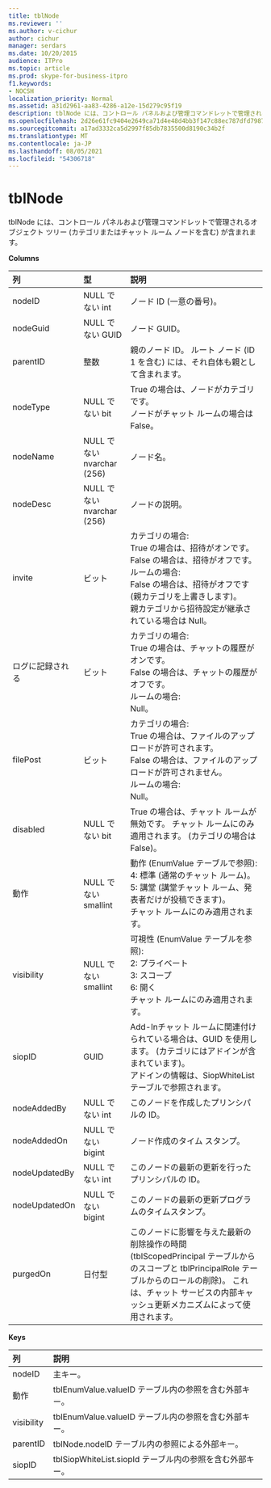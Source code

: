 ```yaml
---
title: tblNode
ms.reviewer: ''
ms.author: v-cichur
author: cichur
manager: serdars
ms.date: 10/20/2015
audience: ITPro
ms.topic: article
ms.prod: skype-for-business-itpro
f1.keywords:
- NOCSH
localization_priority: Normal
ms.assetid: a31d2961-aa83-4286-a12e-15d279c95f19
description: tblNode には、コントロール パネルおよび管理コマンドレットで管理されるオブジェクト ツリー (カテゴリまたはチャット ルーム ノードを含む) が含まれます。
ms.openlocfilehash: 2d26e61fc9404e2649ca71d4e48d4bb3f147c88ec787dfd798753eaa5f83a5b3
ms.sourcegitcommit: a17ad3332ca5d2997f85db7835500d8190c34b2f
ms.translationtype: MT
ms.contentlocale: ja-JP
ms.lasthandoff: 08/05/2021
ms.locfileid: "54306718"
---
```

# <a name="tblnode"></a>tblNode
 
tblNode には、コントロール パネルおよび管理コマンドレットで管理されるオブジェクト ツリー (カテゴリまたはチャット ルーム ノードを含む) が含まれます。
  
**Columns**

|**列**|**型**|**説明**|
|:-----|:-----|:-----|
|nodeID  <br/> |NULL でない int  <br/> |ノード ID (一意の番号)。  <br/> |
|nodeGuid  <br/> |NULL でない GUID  <br/> |ノード GUID。  <br/> |
|parentID  <br/> |整数  <br/> |親のノード ID。 ルート ノード (ID 1 を含む) には、それ自体も親として含まれます。  <br/> |
|nodeType  <br/> |NULL でない bit  <br/> |True の場合は、ノードがカテゴリです。  <br/> ノードがチャット ルームの場合は False。  <br/> |
|nodeName  <br/> |NULL でない nvarchar (256)  <br/> |ノード名。  <br/> |
|nodeDesc  <br/> |NULL でない nvarchar (256)  <br/> |ノードの説明。  <br/> |
|invite  <br/> |ビット  <br/> | カテゴリの場合: <br/>  True の場合は、招待がオンです。 <br/>  False の場合は、招待がオフです。 <br/>  ルームの場合: <br/>  False の場合は、招待がオフです (親カテゴリを上書きします)。 <br/>  親カテゴリから招待設定が継承されている場合は Null。 <br/> |
|ログに記録される  <br/> |ビット  <br/> | カテゴリの場合: <br/>  True の場合は、チャットの履歴がオンです。 <br/>  False の場合は、チャットの履歴がオフです。 <br/>  ルームの場合: <br/>  Null。 <br/> |
|filePost  <br/> |ビット  <br/> | カテゴリの場合: <br/>  True の場合は、ファイルのアップロードが許可されます。 <br/>  False の場合は、ファイルのアップロードが許可されません。 <br/>  ルームの場合: <br/>  Null。 <br/> |
|disabled  <br/> |NULL でない bit  <br/> |True の場合は、チャット ルームが無効です。 チャット ルームにのみ適用されます。 (カテゴリの場合は False)。  <br/> |
|動作  <br/> |NULL でない smallint  <br/> | 動作 (EnumValue テーブルで参照): <br/>  4: 標準 (通常のチャット ルーム)。 <br/>  5: 講堂 (講堂チャット ルーム、発表者だけが投稿できます)。 <br/>  チャット ルームにのみ適用されます。 <br/> |
|visibility  <br/> |NULL でない smallint  <br/> | 可視性 (EnumValue テーブルを参照): <br/>  2: プライベート <br/>  3: スコープ <br/>  6: 開く <br/>  チャット ルームにのみ適用されます。 <br/> |
|siopID  <br/> |GUID  <br/> |Add-Inチャット ルームに関連付けられている場合は、GUID を使用します。 (カテゴリにはアドインが含まれています)。  <br/> アドインの情報は、SiopWhiteList テーブルで参照されます。  <br/> |
|nodeAddedBy  <br/> |NULL でない int  <br/> |このノードを作成したプリンシパルの ID。  <br/> |
|nodeAddedOn  <br/> |NULL でない bigint  <br/> |ノード作成のタイム スタンプ。  <br/> |
|nodeUpdatedBy  <br/> |NULL でない int  <br/> |このノードの最新の更新を行ったプリンシパルの ID。  <br/> |
|nodeUpdatedOn  <br/> |NULL でない bigint  <br/> |このノードの最新の更新プログラムのタイムスタンプ。  <br/> |
|purgedOn  <br/> |日付型  <br/> |このノードに影響を与えた最新の削除操作の時間 (tblScopedPrincipal テーブルからのスコープと tblPrincipalRole テーブルからのロールの削除)。 これは、チャット サービスの内部キャッシュ更新メカニズムによって使用されます。  <br/> |
   
**Keys**

|**列**|**説明**|
|:-----|:-----|
|nodeID  <br/> |主キー。  <br/> |
|動作  <br/> |tblEnumValue.valueID テーブル内の参照を含む外部キー。  <br/> |
|visibility  <br/> |tblEnumValue.valueID テーブル内の参照を含む外部キー。  <br/> |
|parentID  <br/> |tblNode.nodeID テーブル内の参照による外部キー。  <br/> |
|siopID  <br/> |tblSiopWhiteList.siopId テーブル内の参照を含む外部キー。  <br/> |
   

